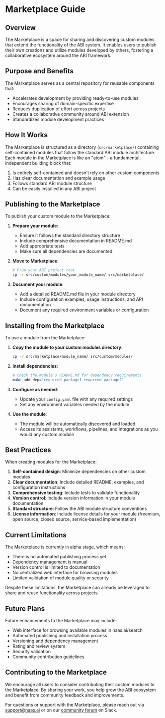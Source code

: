# Marketplace Guide

## Overview

The Marketplace is a space for sharing and discovering custom modules that extend the functionality of the ABI system. It enables users to publish their own creations and utilize modules developed by others, fostering a collaborative ecosystem around the ABI framework.

## Purpose and Benefits

The Marketplace serves as a central repository for reusable components that:

- Accelerates development by providing ready-to-use modules
- Encourages sharing of domain-specific expertise
- Reduces duplication of effort across projects
- Creates a collaborative community around ABI extension
- Standardizes module development practices

## How It Works

The Marketplace is structured as a directory (`src/marketplace/`) containing self-contained modules that follow the standard ABI module architecture. Each module in the Marketplace is like an "atom" - a fundamental, independent building block that:

1. Is entirely self-contained and doesn't rely on other custom components
2. Has clear documentation and example usage
3. Follows standard ABI module structure
4. Can be easily installed in any ABI project

## Publishing to the Marketplace

To publish your custom module to the Marketplace:

1. **Prepare your module**:
   - Ensure it follows the standard directory structure
   - Include comprehensive documentation in README.md
   - Add appropriate tests
   - Make sure all dependencies are documented

2. **Move to Marketplace**:
   ```bash
   # From your ABI project root
   cp -r src/custom/modules/your_module_name/ src/marketplace/
   ```

3. **Document your module**:
   - Add a detailed README.md file in your module directory
   - Include configuration examples, usage instructions, and API documentation
   - Document any required environment variables or configuration

## Installing from the Marketplace

To use a module from the Marketplace:

1. **Copy the module to your custom modules directory**:
   ```bash
   cp -r src/marketplace/module_name/ src/custom/modules/
   ```

2. **Install dependencies**:
   ```bash
   # Check the module's README.md for dependency requirements
   make add dep="required_package1 required_package2"
   ```

3. **Configure as needed**:
   - Update your `config.yaml` file with any required settings
   - Set any environment variables needed by the module

4. **Use the module**:
   - The module will be automatically discovered and loaded
   - Access its assistants, workflows, pipelines, and integrations as you would any custom module

## Best Practices

When creating modules for the Marketplace:

1. **Self-contained design**: Minimize dependencies on other custom modules
2. **Clear documentation**: Include detailed README, examples, and configuration instructions
3. **Comprehensive testing**: Include tests to validate functionality
4. **Version control**: Include version information in your module documentation
5. **Standard structure**: Follow the ABI module structure conventions
6. **License information**: Include license details for your module (freemium, open source, closed source, service-based implementation)

## Current Limitations

The Marketplace is currently in alpha stage, which means:

- There is no automated publishing process yet
- Dependency management is manual
- Version control is limited to documentation
- No centralized web interface for browsing modules 
- Limited validation of module quality or security

Despite these limitations, the Marketplace can already be leveraged to share and reuse functionality across projects.

## Future Plans

Future enhancements to the Marketplace may include:

- Web interface for browsing available modules in naas.ai/search
- Automated publishing and installation process
- Versioning and dependency management
- Rating and review system
- Security validation
- Community contribution guidelines

## Contributing to the Marketplace

We encourage all users to consider contributing their custom modules to the Marketplace. By sharing your work, you help grow the ABI ecosystem and benefit from community feedback and improvements.

For questions or support with the Marketplace, please reach out via [support@naas.ai](mailto:support@naas.ai) or on our [community forum](https://join.slack.com/t/naas-club/shared_invite/zt-2xmz8c3j8-OH3UAqvwsYkTR3BLRHGXeQ) on Slack.
